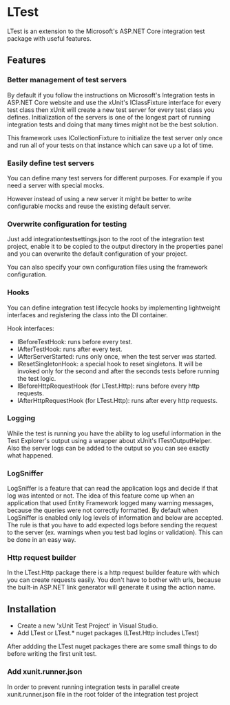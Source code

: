 # LTest

LTest is an extension to the Microsoft's ASP.NET Core integration test package with useful features.

## Features

### Better management of test servers

By default if you follow the instructions on Microsoft's Integration tests in ASP.NET Core website and use the xUnit's IClassFixture interface for every test class then xUnit will create a new test server for every test class you defines. Initialization of the servers is one of the longest part of running integration tests and doing that many times might not be the best solution.

This framework uses ICollectionFixture to initialize the test server only once and run all of your tests on that instance which can save up a lot of time.

### Easily define test servers

You can define many test servers for different purposes. For example if you need a server with special mocks.

However instead of using a new server it might be better to write configurable mocks and reuse the existing default server.

### Overwrite configuration for testing

Just add integrationtestsettings.json to the root of the integration test project, enable it to be copied to the output directory in the properties panel and you can overwrite the default configuration of your project.

You can also specify your own configuration files using the framework configuration.

### Hooks

You can define integration test lifecycle hooks by implementing lightweight interfaces and registering the class into the DI container.

Hook interfaces:
- IBeforeTestHook: runs before every test.
- IAfterTestHook: runs after every test.
- IAfterServerStarted: runs only once, when the test server was started.
- IResetSingletonHook: a special hook to reset singletons. It will be invoked only for the second and after the seconds tests before running the test logic.
- IBeforeHttpRequestHook (for LTest.Http): runs before every http requests.
- IAfterHttpRequestHook (for LTest.Http): runs after every http requests.

### Logging

While the test is running you have the ability to log useful information in the Test Explorer's output using a wrapper about xUnit's ITestOutputHelper. Also the server logs can be added to the output so you can see exactly what happened. 

### LogSniffer

LogSniffer is a feature that can read the application logs and decide if that log was intented or not. The idea of this feature come up when an application that used Entity Framework logged many warning messages, because the queries were not correctly formatted. By default when LogSniffer is enabled only log levels of information and below are accepted. The rule is that you have to add expected logs before sending the request to the server (ex. warnings when you test bad logins or validation). This can be done in an easy way.

### Http request builder

In the LTest.Http package there is a http request builder feature with which you can create requests easily. You don't have to bother with urls, because the built-in ASP.NET link generator will generate it using the action name.


## Installation

- Create a new 'xUnit Test Project' in Visual Studio.
- Add LTest or LTest.* nuget packages (LTest.Http includes LTest)


After addding the LTest nuget packages there are some small things to do before writing the first unit test.

### Add xunit.runner.json

In order to prevent running integration tests in parallel create xunit.runner.json file in the root folder of the integration test project
